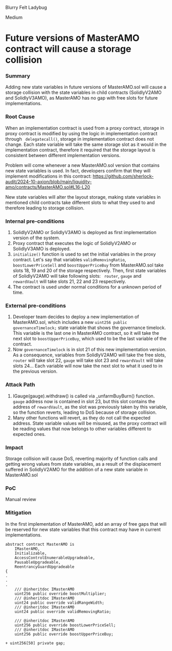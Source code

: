 Blurry Felt Ladybug

Medium

# Future versions of MasterAMO contract will cause a storage collision

### Summary

Adding new state variables in future versions of MasterAMO.sol will cause a storage collision with the state variables in child contracts (SolidlyV2AMO and SolidlyV3AMO), as MasterAMO has no gap with free slots for future implementations.

### Root Cause

When an implementation contract is used from a proxy contract, storage in proxy contract is modified by using the logic in implementation contract through ``` delegatecall()```, storage in implementation contract does not change. Each state variable will take the same storage slot as it would in the implementation contract, therefore it required that the storage layout is consistent between different implementation versions.

Problem will come whenever a new MasterAMO.sol version that contains new state variables is used. In fact, developers confirm that they will implement modifications in this contract: https://github.com/sherlock-audit/2024-10-axion/blob/main/liquidity-amo/contracts/MasterAMO.sol#L16-L20

New state variables will alter the layout storage, making state variables in mentioned child contracts take different slots to what they used to and therefore leading to storage collision.

### Internal pre-conditions

1. SolidlyV2AMO or SolidlyV3AMO is deployed as first implementation version of the system.
2. Proxy contract that executes the logic of SolidlyV2AMO or SolidlyV3AMO is deployed.
3. ```initialize()``` function is used to set the initial variables in the proxy contract. Let's say that variables ```validRemovingRatio```, ```boostLowerPriceSell``` and ```boostUpperPriceBuy``` from MasterAMO.sol take slots 18, 19 and 20 of the storage respectively. Then, first state variables of SolidlyV2AMO will take following slots: ``` router```,  ```gauge``` and ```rewardVault``` will take slots 21, 22 and 23 respectively.
4. The contract is used under normal conditions for a unknown period of time. 

### External pre-conditions

1. Developer team decides to deploy a new implementation of MasterAMO.sol, which includes a new ```uint256 public governanceTimelock;``` state variable that shows the governance timelock. This variable is the last one in MasterAMO contract, so it will take the next slot to ```boostUpperPriceBuy```, which used to be the last variable of the contract. 
2. Now ```governanceTimelock``` is in slot 21 of this new implementation version. As a consequence, variables from SolidlyV2AMO will take the free slots, ``` router``` will take slot 22,  ```gauge```  will take slot 23 and ```rewardVault``` will take slots 24... Each variable will now take the next slot to what it used to in the previous version.


### Attack Path

1. IGauge(gauge).withdraw() is called via _unfarmBuyBurn() function. ```gauge``` address now is contained in slot 23, but this slot contains the address of ```rewardVault```, as the slot was previously taken by this variable, so the function reverts, leading to DoS because of storage collision.
2. Many other functions will revert, as they do not call the expected address. State variable values will be misused, as the proxy contract will be reading values that now belongs to other variables different to expected ones.

### Impact

Storage collision will cause DoS, reverting majority of function calls and getting wrong values from state variables, as a result of the displacement suffered in SolidlyV2AMO for the addition of a new state variable in MasterAMO.sol

### PoC

Manual review

### Mitigation

In the first implementation of MasterAMO, add an array of free gaps that will be reserved for new state variables that this contract may have in current implementations.

```solidity
abstract contract MasterAMO is
    IMasterAMO,
    Initializable,
    AccessControlEnumerableUpgradeable,
    PausableUpgradeable,
    ReentrancyGuardUpgradeable
{
.
.
.
    /// @inheritdoc IMasterAMO
    uint256 public override boostMultiplier;
    /// @inheritdoc IMasterAMO
    uint24 public override validRangeWidth;
    /// @inheritdoc IMasterAMO
    uint24 public override validRemovingRatio;

    /// @inheritdoc IMasterAMO
    uint256 public override boostLowerPriceSell;
    /// @inheritdoc IMasterAMO
    uint256 public override boostUpperPriceBuy;

+ uint256[50] private gap;
```